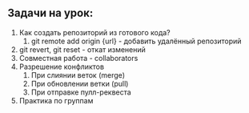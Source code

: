 ## Задачи на урок:

1. Как создать репозиторий из готового кода?
   1. git remote add origin {url} - добавить удалённый репозиторий
2. git revert, git reset - откат изменений
3. Совместная работа - collaborators
4. Разрешение конфликтов
   1. При слиянии веток (merge)
   2. При обновлении ветки (pull)
   3. При отправке пулл-реквеста
5. Практика по группам
